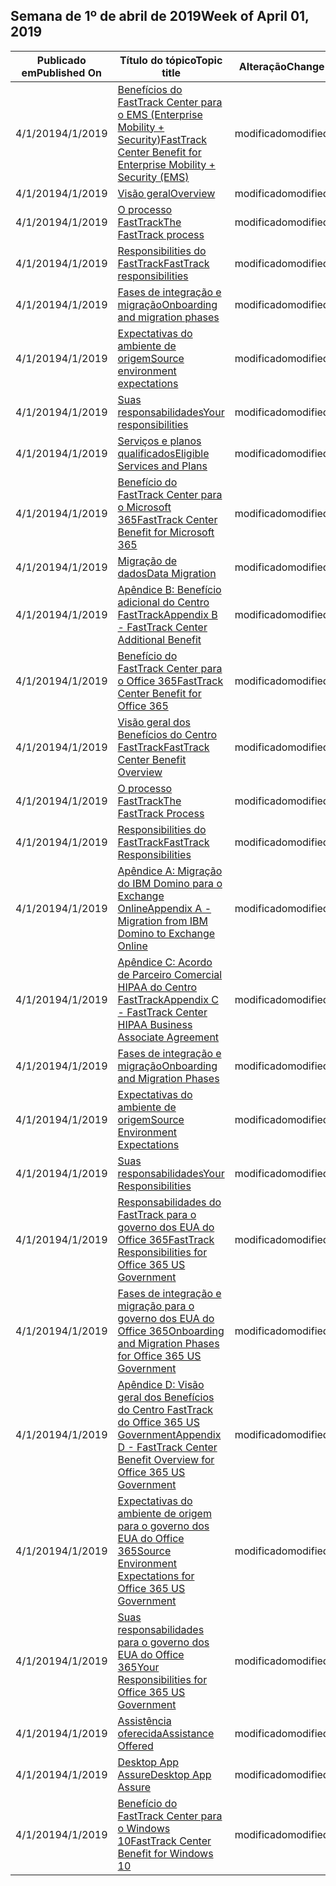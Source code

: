 <!-- This file is generated automatically each week. Changes made to this file will be overwritten.-->




## <a name="week-of-april-01-2019"></a><span data-ttu-id="9ae3d-101">Semana de 1º de abril de 2019</span><span class="sxs-lookup"><span data-stu-id="9ae3d-101">Week of April 01, 2019</span></span>


| <span data-ttu-id="9ae3d-102">Publicado em</span><span class="sxs-lookup"><span data-stu-id="9ae3d-102">Published On</span></span> |<span data-ttu-id="9ae3d-103">Título do tópico</span><span class="sxs-lookup"><span data-stu-id="9ae3d-103">Topic title</span></span> | <span data-ttu-id="9ae3d-104">Alteração</span><span class="sxs-lookup"><span data-stu-id="9ae3d-104">Change</span></span> |
|------|------------|--------|
| <span data-ttu-id="9ae3d-105">4/1/2019</span><span class="sxs-lookup"><span data-stu-id="9ae3d-105">4/1/2019</span></span> | [<span data-ttu-id="9ae3d-106">Benefícios do FastTrack Center para o EMS (Enterprise Mobility + Security)</span><span class="sxs-lookup"><span data-stu-id="9ae3d-106">FastTrack Center Benefit for Enterprise Mobility + Security (EMS)</span></span>](/FastTrack/ems-fasttrack-benefit-for-ems) | <span data-ttu-id="9ae3d-107">modificado</span><span class="sxs-lookup"><span data-stu-id="9ae3d-107">modified</span></span> |
| <span data-ttu-id="9ae3d-108">4/1/2019</span><span class="sxs-lookup"><span data-stu-id="9ae3d-108">4/1/2019</span></span> | [<span data-ttu-id="9ae3d-109">Visão geral</span><span class="sxs-lookup"><span data-stu-id="9ae3d-109">Overview</span></span>](/FastTrack/ems-fasttrack-benefit-overview) | <span data-ttu-id="9ae3d-110">modificado</span><span class="sxs-lookup"><span data-stu-id="9ae3d-110">modified</span></span> |
| <span data-ttu-id="9ae3d-111">4/1/2019</span><span class="sxs-lookup"><span data-stu-id="9ae3d-111">4/1/2019</span></span> | [<span data-ttu-id="9ae3d-112">O processo FastTrack</span><span class="sxs-lookup"><span data-stu-id="9ae3d-112">The FastTrack process</span></span>](/FastTrack/ems-fasttrack-process) | <span data-ttu-id="9ae3d-113">modificado</span><span class="sxs-lookup"><span data-stu-id="9ae3d-113">modified</span></span> |
| <span data-ttu-id="9ae3d-114">4/1/2019</span><span class="sxs-lookup"><span data-stu-id="9ae3d-114">4/1/2019</span></span> | [<span data-ttu-id="9ae3d-115">Responsibilities do FastTrack</span><span class="sxs-lookup"><span data-stu-id="9ae3d-115">FastTrack responsibilities</span></span>](/FastTrack/ems-fasttrack-responsibilities) | <span data-ttu-id="9ae3d-116">modificado</span><span class="sxs-lookup"><span data-stu-id="9ae3d-116">modified</span></span> |
| <span data-ttu-id="9ae3d-117">4/1/2019</span><span class="sxs-lookup"><span data-stu-id="9ae3d-117">4/1/2019</span></span> | [<span data-ttu-id="9ae3d-118">Fases de integração e migração</span><span class="sxs-lookup"><span data-stu-id="9ae3d-118">Onboarding and migration phases</span></span>](/FastTrack/ems-onboarding-phases) | <span data-ttu-id="9ae3d-119">modificado</span><span class="sxs-lookup"><span data-stu-id="9ae3d-119">modified</span></span> |
| <span data-ttu-id="9ae3d-120">4/1/2019</span><span class="sxs-lookup"><span data-stu-id="9ae3d-120">4/1/2019</span></span> | [<span data-ttu-id="9ae3d-121">Expectativas do ambiente de origem</span><span class="sxs-lookup"><span data-stu-id="9ae3d-121">Source environment expectations</span></span>](/FastTrack/ems-source-environment-expectations) | <span data-ttu-id="9ae3d-122">modificado</span><span class="sxs-lookup"><span data-stu-id="9ae3d-122">modified</span></span> |
| <span data-ttu-id="9ae3d-123">4/1/2019</span><span class="sxs-lookup"><span data-stu-id="9ae3d-123">4/1/2019</span></span> | [<span data-ttu-id="9ae3d-124">Suas responsabilidades</span><span class="sxs-lookup"><span data-stu-id="9ae3d-124">Your responsibilities</span></span>](/FastTrack/ems-your-responsibilities) | <span data-ttu-id="9ae3d-125">modificado</span><span class="sxs-lookup"><span data-stu-id="9ae3d-125">modified</span></span> |
| <span data-ttu-id="9ae3d-126">4/1/2019</span><span class="sxs-lookup"><span data-stu-id="9ae3d-126">4/1/2019</span></span> | [<span data-ttu-id="9ae3d-127">Serviços e planos qualificados</span><span class="sxs-lookup"><span data-stu-id="9ae3d-127">Eligible Services and Plans</span></span>](/FastTrack/m365-eligible-services-and-plans) | <span data-ttu-id="9ae3d-128">modificado</span><span class="sxs-lookup"><span data-stu-id="9ae3d-128">modified</span></span> |
| <span data-ttu-id="9ae3d-129">4/1/2019</span><span class="sxs-lookup"><span data-stu-id="9ae3d-129">4/1/2019</span></span> | [<span data-ttu-id="9ae3d-130">Benefício do FastTrack Center para o Microsoft 365</span><span class="sxs-lookup"><span data-stu-id="9ae3d-130">FastTrack Center Benefit for Microsoft 365</span></span>](/FastTrack/m365-fasttrack-benefit-overview) | <span data-ttu-id="9ae3d-131">modificado</span><span class="sxs-lookup"><span data-stu-id="9ae3d-131">modified</span></span> |
| <span data-ttu-id="9ae3d-132">4/1/2019</span><span class="sxs-lookup"><span data-stu-id="9ae3d-132">4/1/2019</span></span> | [<span data-ttu-id="9ae3d-133">Migração de dados</span><span class="sxs-lookup"><span data-stu-id="9ae3d-133">Data Migration</span></span>](/FastTrack/o365-data-migration) | <span data-ttu-id="9ae3d-134">modificado</span><span class="sxs-lookup"><span data-stu-id="9ae3d-134">modified</span></span> |
| <span data-ttu-id="9ae3d-135">4/1/2019</span><span class="sxs-lookup"><span data-stu-id="9ae3d-135">4/1/2019</span></span> | [<span data-ttu-id="9ae3d-136">Apêndice B: Benefício adicional do Centro FastTrack</span><span class="sxs-lookup"><span data-stu-id="9ae3d-136">Appendix B - FastTrack Center Additional Benefit</span></span>](/FastTrack/o365-fasttrack-additional-benefits) | <span data-ttu-id="9ae3d-137">modificado</span><span class="sxs-lookup"><span data-stu-id="9ae3d-137">modified</span></span> |
| <span data-ttu-id="9ae3d-138">4/1/2019</span><span class="sxs-lookup"><span data-stu-id="9ae3d-138">4/1/2019</span></span> | [<span data-ttu-id="9ae3d-139">Benefício do FastTrack Center para o Office 365</span><span class="sxs-lookup"><span data-stu-id="9ae3d-139">FastTrack Center Benefit for Office 365</span></span>](/FastTrack/o365-fasttrack-benefit-for-office-365) | <span data-ttu-id="9ae3d-140">modificado</span><span class="sxs-lookup"><span data-stu-id="9ae3d-140">modified</span></span> |
| <span data-ttu-id="9ae3d-141">4/1/2019</span><span class="sxs-lookup"><span data-stu-id="9ae3d-141">4/1/2019</span></span> | [<span data-ttu-id="9ae3d-142">Visão geral dos Benefícios do Centro FastTrack</span><span class="sxs-lookup"><span data-stu-id="9ae3d-142">FastTrack Center Benefit Overview</span></span>](/FastTrack/o365-fasttrack-benefit-overview) | <span data-ttu-id="9ae3d-143">modificado</span><span class="sxs-lookup"><span data-stu-id="9ae3d-143">modified</span></span> |
| <span data-ttu-id="9ae3d-144">4/1/2019</span><span class="sxs-lookup"><span data-stu-id="9ae3d-144">4/1/2019</span></span> | [<span data-ttu-id="9ae3d-145">O processo FastTrack</span><span class="sxs-lookup"><span data-stu-id="9ae3d-145">The FastTrack Process</span></span>](/FastTrack/o365-fasttrack-process) | <span data-ttu-id="9ae3d-146">modificado</span><span class="sxs-lookup"><span data-stu-id="9ae3d-146">modified</span></span> |
| <span data-ttu-id="9ae3d-147">4/1/2019</span><span class="sxs-lookup"><span data-stu-id="9ae3d-147">4/1/2019</span></span> | [<span data-ttu-id="9ae3d-148">Responsibilities do FastTrack</span><span class="sxs-lookup"><span data-stu-id="9ae3d-148">FastTrack Responsibilities</span></span>](/FastTrack/o365-fasttrack-responsibilities) | <span data-ttu-id="9ae3d-149">modificado</span><span class="sxs-lookup"><span data-stu-id="9ae3d-149">modified</span></span> |
| <span data-ttu-id="9ae3d-150">4/1/2019</span><span class="sxs-lookup"><span data-stu-id="9ae3d-150">4/1/2019</span></span> | [<span data-ttu-id="9ae3d-151">Apêndice A: Migração do IBM Domino para o Exchange Online</span><span class="sxs-lookup"><span data-stu-id="9ae3d-151">Appendix A - Migration from IBM Domino to Exchange Online</span></span>](/FastTrack/o365-from-ibm-domino-to-exchange-online) | <span data-ttu-id="9ae3d-152">modificado</span><span class="sxs-lookup"><span data-stu-id="9ae3d-152">modified</span></span> |
| <span data-ttu-id="9ae3d-153">4/1/2019</span><span class="sxs-lookup"><span data-stu-id="9ae3d-153">4/1/2019</span></span> | [<span data-ttu-id="9ae3d-154">Apêndice C: Acordo de Parceiro Comercial HIPAA do Centro FastTrack</span><span class="sxs-lookup"><span data-stu-id="9ae3d-154">Appendix C - FastTrack Center HIPAA Business Associate Agreement</span></span>](/FastTrack/o365-hipaa-business-associate-agreement) | <span data-ttu-id="9ae3d-155">modificado</span><span class="sxs-lookup"><span data-stu-id="9ae3d-155">modified</span></span> |
| <span data-ttu-id="9ae3d-156">4/1/2019</span><span class="sxs-lookup"><span data-stu-id="9ae3d-156">4/1/2019</span></span> | [<span data-ttu-id="9ae3d-157">Fases de integração e migração</span><span class="sxs-lookup"><span data-stu-id="9ae3d-157">Onboarding and Migration Phases</span></span>](/FastTrack/o365-onboarding-and-migration) | <span data-ttu-id="9ae3d-158">modificado</span><span class="sxs-lookup"><span data-stu-id="9ae3d-158">modified</span></span> |
| <span data-ttu-id="9ae3d-159">4/1/2019</span><span class="sxs-lookup"><span data-stu-id="9ae3d-159">4/1/2019</span></span> | [<span data-ttu-id="9ae3d-160">Expectativas do ambiente de origem</span><span class="sxs-lookup"><span data-stu-id="9ae3d-160">Source Environment Expectations</span></span>](/FastTrack/o365-source-environment-expectations) | <span data-ttu-id="9ae3d-161">modificado</span><span class="sxs-lookup"><span data-stu-id="9ae3d-161">modified</span></span> |
| <span data-ttu-id="9ae3d-162">4/1/2019</span><span class="sxs-lookup"><span data-stu-id="9ae3d-162">4/1/2019</span></span> | [<span data-ttu-id="9ae3d-163">Suas responsabilidades</span><span class="sxs-lookup"><span data-stu-id="9ae3d-163">Your Responsibilities</span></span>](/FastTrack/o365-your-responsibilities) | <span data-ttu-id="9ae3d-164">modificado</span><span class="sxs-lookup"><span data-stu-id="9ae3d-164">modified</span></span> |
| <span data-ttu-id="9ae3d-165">4/1/2019</span><span class="sxs-lookup"><span data-stu-id="9ae3d-165">4/1/2019</span></span> | [<span data-ttu-id="9ae3d-166">Responsabilidades do FastTrack para o governo dos EUA do Office 365</span><span class="sxs-lookup"><span data-stu-id="9ae3d-166">FastTrack Responsibilities for Office 365 US Government</span></span>](/FastTrack/us-gov-appendix-fasttrack-responsibilities) | <span data-ttu-id="9ae3d-167">modificado</span><span class="sxs-lookup"><span data-stu-id="9ae3d-167">modified</span></span> |
| <span data-ttu-id="9ae3d-168">4/1/2019</span><span class="sxs-lookup"><span data-stu-id="9ae3d-168">4/1/2019</span></span> | [<span data-ttu-id="9ae3d-169">Fases de integração e migração para o governo dos EUA do Office 365</span><span class="sxs-lookup"><span data-stu-id="9ae3d-169">Onboarding and Migration Phases for Office 365 US Government</span></span>](/FastTrack/us-gov-appendix-onboarding-and-migration) | <span data-ttu-id="9ae3d-170">modificado</span><span class="sxs-lookup"><span data-stu-id="9ae3d-170">modified</span></span> |
| <span data-ttu-id="9ae3d-171">4/1/2019</span><span class="sxs-lookup"><span data-stu-id="9ae3d-171">4/1/2019</span></span> | [<span data-ttu-id="9ae3d-172">Apêndice D: Visão geral dos Benefícios do Centro FastTrack do Office 365 US Government</span><span class="sxs-lookup"><span data-stu-id="9ae3d-172">Appendix D - FastTrack Center Benefit Overview for Office 365 US Government</span></span>](/FastTrack/us-gov-appendix-overview) | <span data-ttu-id="9ae3d-173">modificado</span><span class="sxs-lookup"><span data-stu-id="9ae3d-173">modified</span></span> |
| <span data-ttu-id="9ae3d-174">4/1/2019</span><span class="sxs-lookup"><span data-stu-id="9ae3d-174">4/1/2019</span></span> | [<span data-ttu-id="9ae3d-175">Expectativas do ambiente de origem para o governo dos EUA do Office 365</span><span class="sxs-lookup"><span data-stu-id="9ae3d-175">Source Environment Expectations for Office 365 US Government</span></span>](/FastTrack/us-gov-appendix-source-environment-expectations) | <span data-ttu-id="9ae3d-176">modificado</span><span class="sxs-lookup"><span data-stu-id="9ae3d-176">modified</span></span> |
| <span data-ttu-id="9ae3d-177">4/1/2019</span><span class="sxs-lookup"><span data-stu-id="9ae3d-177">4/1/2019</span></span> | [<span data-ttu-id="9ae3d-178">Suas responsabilidades para o governo dos EUA do Office 365</span><span class="sxs-lookup"><span data-stu-id="9ae3d-178">Your Responsibilities for Office 365 US Government</span></span>](/FastTrack/us-gov-appendix-your-responsibilities) | <span data-ttu-id="9ae3d-179">modificado</span><span class="sxs-lookup"><span data-stu-id="9ae3d-179">modified</span></span> |
| <span data-ttu-id="9ae3d-180">4/1/2019</span><span class="sxs-lookup"><span data-stu-id="9ae3d-180">4/1/2019</span></span> | [<span data-ttu-id="9ae3d-181">Assistência oferecida</span><span class="sxs-lookup"><span data-stu-id="9ae3d-181">Assistance Offered</span></span>](/FastTrack/win-10-daa-assistance-offered) | <span data-ttu-id="9ae3d-182">modificado</span><span class="sxs-lookup"><span data-stu-id="9ae3d-182">modified</span></span> |
| <span data-ttu-id="9ae3d-183">4/1/2019</span><span class="sxs-lookup"><span data-stu-id="9ae3d-183">4/1/2019</span></span> | [<span data-ttu-id="9ae3d-184">Desktop App Assure</span><span class="sxs-lookup"><span data-stu-id="9ae3d-184">Desktop App Assure</span></span>](/FastTrack/win-10-desktop-app-assure) | <span data-ttu-id="9ae3d-185">modificado</span><span class="sxs-lookup"><span data-stu-id="9ae3d-185">modified</span></span> |
| <span data-ttu-id="9ae3d-186">4/1/2019</span><span class="sxs-lookup"><span data-stu-id="9ae3d-186">4/1/2019</span></span> | [<span data-ttu-id="9ae3d-187">Benefício do FastTrack Center para o Windows 10</span><span class="sxs-lookup"><span data-stu-id="9ae3d-187">FastTrack Center Benefit for Windows 10</span></span>](/FastTrack/win-10-fasttrack-benefit-for-windows-10) | <span data-ttu-id="9ae3d-188">modificado</span><span class="sxs-lookup"><span data-stu-id="9ae3d-188">modified</span></span> |
